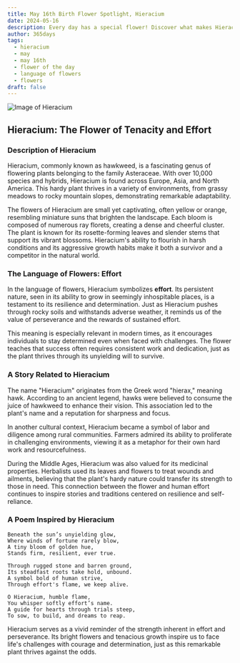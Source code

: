 ```yaml
---
title: May 16th Birth Flower Spotlight, Hieracium
date: 2024-05-16
description: Every day has a special flower! Discover what makes Hieracium unique as today’s birth flower and its symbolic meaning.
author: 365days
tags:
  - hieracium
  - may
  - may 16th
  - flower of the day
  - language of flowers
  - flowers
draft: false
---
```


![Image of Hieracium](https://cdn.pixabay.com/photo/2013/08/30/10/53/alpine-hawkweed-177284_640.jpg#center)


## Hieracium: The Flower of Tenacity and Effort

### Description of Hieracium

Hieracium, commonly known as hawkweed, is a fascinating genus of flowering plants belonging to the family Asteraceae. With over 10,000 species and hybrids, Hieracium is found across Europe, Asia, and North America. This hardy plant thrives in a variety of environments, from grassy meadows to rocky mountain slopes, demonstrating remarkable adaptability.

The flowers of Hieracium are small yet captivating, often yellow or orange, resembling miniature suns that brighten the landscape. Each bloom is composed of numerous ray florets, creating a dense and cheerful cluster. The plant is known for its rosette-forming leaves and slender stems that support its vibrant blossoms. Hieracium's ability to flourish in harsh conditions and its aggressive growth habits make it both a survivor and a competitor in the natural world.

### The Language of Flowers: Effort

In the language of flowers, Hieracium symbolizes **effort**. Its persistent nature, seen in its ability to grow in seemingly inhospitable places, is a testament to its resilience and determination. Just as Hieracium pushes through rocky soils and withstands adverse weather, it reminds us of the value of perseverance and the rewards of sustained effort.

This meaning is especially relevant in modern times, as it encourages individuals to stay determined even when faced with challenges. The flower teaches that success often requires consistent work and dedication, just as the plant thrives through its unyielding will to survive.

### A Story Related to Hieracium

The name "Hieracium" originates from the Greek word "hierax," meaning hawk. According to an ancient legend, hawks were believed to consume the juice of hawkweed to enhance their vision. This association led to the plant's name and a reputation for sharpness and focus.

In another cultural context, Hieracium became a symbol of labor and diligence among rural communities. Farmers admired its ability to proliferate in challenging environments, viewing it as a metaphor for their own hard work and resourcefulness.

During the Middle Ages, Hieracium was also valued for its medicinal properties. Herbalists used its leaves and flowers to treat wounds and ailments, believing that the plant's hardy nature could transfer its strength to those in need. This connection between the flower and human effort continues to inspire stories and traditions centered on resilience and self-reliance.

### A Poem Inspired by Hieracium

```
Beneath the sun’s unyielding glow,  
Where winds of fortune rarely blow,  
A tiny bloom of golden hue,  
Stands firm, resilient, ever true.  

Through rugged stone and barren ground,  
Its steadfast roots take hold, unbound.  
A symbol bold of human strive,  
Through effort's flame, we keep alive.  

O Hieracium, humble flame,  
You whisper softly effort’s name.  
A guide for hearts through trials steep,  
To sow, to build, and dreams to reap.  
```

Hieracium serves as a vivid reminder of the strength inherent in effort and perseverance. Its bright flowers and tenacious growth inspire us to face life's challenges with courage and determination, just as this remarkable plant thrives against the odds.